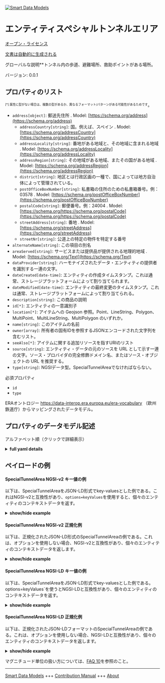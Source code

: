 <!-- 10-Header -->    
[![Smart Data Models](https://smartdatamodels.org/wp-content/uploads/2022/01/SmartDataModels_logo.png "Logo")](https://smartdatamodels.org)    
エンティティスペシャルトンネルエリア    
==================<!-- /10-Header -->    
<!-- 15-License -->    
[オープン・ライセンス](https://github.com/smart-data-models//dataModel.ERA/blob/master/SpecialTunnelArea/LICENSE.md)    
[文書は自動的に生成される](https://docs.google.com/presentation/d/e/2PACX-1vTs-Ng5dIAwkg91oTTUdt8ua7woBXhPnwavZ0FxgR8BsAI_Ek3C5q97Nd94HS8KhP-r_quD4H0fgyt3/pub?start=false&loop=false&delayms=3000#slide=id.gb715ace035_0_60)    
<!-- /15-License -->    
<!-- 20-Description -->    
グローバルな説明**トンネル内の歩道、避難場所、救助ポイントがある場所。    
バージョン: 0.0.1    
<!-- /20-Description -->    
<!-- 30-PropertiesList -->    
## プロパティのリスト    
<sup><sub>[*] 属性に型がない場合は、複数の型があるか、異なるフォーマット/パターンがある可能性があるためです</sub></sup>。    
- `address[object]`: 郵送先住所  . Model: [https://schema.org/address](https://schema.org/address)	- `addressCountry[string]`: 国。例えば、スペイン  . Model: [https://schema.org/addressCountry](https://schema.org/addressCountry)    
	- `addressLocality[string]`: 番地がある地域と、その地域に含まれる地域  . Model: [https://schema.org/addressLocality](https://schema.org/addressLocality)    
	- `addressRegion[string]`: その地域がある地域、またその国がある地域  . Model: [https://schema.org/addressRegion](https://schema.org/addressRegion)    
	- `district[string]`: 地区とは行政区画の一種で、国によっては地方自治体によって管理されている。      
	- `postOfficeBoxNumber[string]`: 私書箱の住所のための私書箱番号。例：03578  . Model: [https://schema.org/postOfficeBoxNumber](https://schema.org/postOfficeBoxNumber)    
	- `postalCode[string]`: 郵便番号。例：24004  . Model: [https://schema.org/https://schema.org/postalCode](https://schema.org/https://schema.org/postalCode)    
	- `streetAddress[string]`: 番地  . Model: [https://schema.org/streetAddress](https://schema.org/streetAddress)    
	- `streetNr[string]`: 公道上の特定の物件を特定する番号      
- `alternateName[string]`: この項目の別名  - `areaServed[string]`: サービスまたは提供品が提供される地理的地域  . Model: [https://schema.org/Text](https://schema.org/Text)- `dataProvider[string]`: ハーモナイズされたデータ・エンティティの提供者を識別する一連の文字。  - `dateCreated[date-time]`: エンティティの作成タイムスタンプ。これは通常、ストレージプラットフォームによって割り当てられます。  - `dateModified[date-time]`: エンティティの最終変更のタイムスタンプ。これは通常、ストレージプラットフォームによって割り当てられる。  - `description[string]`: この商品の説明  - `id[*]`: エンティティの一意識別子  - `location[*]`: アイテムへの Geojson 参照。Point、LineString、Polygon、MultiPoint、MultiLineString、MultiPolygon のいずれか。  - `name[string]`: このアイテムの名前  - `owner[array]`: 所有者の固有IDを参照するJSONエンコードされた文字列を含むリスト。  - `seeAlso[*]`: アイテムに関する追加リソースを指すURIのリスト  - `source[string]`: エンティティ・データの元のソースを URL として示す一連の文字。ソース・プロバイダの完全修飾ドメイン名、またはソース・オブジェクトの URL を推奨する。  - `type[string]`: NGSIデータ型。SpecialTunnelAreaでなければならない。  <!-- /30-PropertiesList -->    
<!-- 35-RequiredProperties -->    
必須プロパティ    
- `id`  - `type`  <!-- /35-RequiredProperties -->    
<!-- 40-RequiredProperties -->    
ERAオントロジー https://data-interop.era.europa.eu/era-vocabulary （欧州鉄道庁）からマッピングされたデータモデル。    
<!-- /40-RequiredProperties -->    
<!-- 50-DataModelHeader -->    
## プロパティのデータモデル記述    
アルファベット順（クリックで詳細表示）    
<!-- /50-DataModelHeader -->    
<!-- 60-ModelYaml -->    
<details><summary><strong>full yaml details</strong></summary>      
```yaml    
SpecialTunnelArea:      
  description: 'Area or location within a tunnel where  there is a walkway, evacuation and rescue points.'      
  properties:      
    address:      
      description: The mailing address      
      properties:      
        addressCountry:      
          description: 'The country. For example, Spain'      
          type: string      
          x-ngsi:      
            model: https://schema.org/addressCountry      
            type: Property      
        addressLocality:      
          description: 'The locality in which the street address is, and which is in the region'      
          type: string      
          x-ngsi:      
            model: https://schema.org/addressLocality      
            type: Property      
        addressRegion:      
          description: 'The region in which the locality is, and which is in the country'      
          type: string      
          x-ngsi:      
            model: https://schema.org/addressRegion      
            type: Property      
        district:      
          description: 'A district is a type of administrative division that, in some countries, is managed by the local government'      
          type: string      
          x-ngsi:      
            type: Property      
        postOfficeBoxNumber:      
          description: 'The post office box number for PO box addresses. For example, 03578'      
          type: string      
          x-ngsi:      
            model: https://schema.org/postOfficeBoxNumber      
            type: Property      
        postalCode:      
          description: 'The postal code. For example, 24004'      
          type: string      
          x-ngsi:      
            model: https://schema.org/https://schema.org/postalCode      
            type: Property      
        streetAddress:      
          description: The street address      
          type: string      
          x-ngsi:      
            model: https://schema.org/streetAddress      
            type: Property      
        streetNr:      
          description: Number identifying a specific property on a public street      
          type: string      
          x-ngsi:      
            type: Property      
      type: object      
      x-ngsi:      
        model: https://schema.org/address      
        type: Property      
    alternateName:      
      description: An alternative name for this item      
      type: string      
      x-ngsi:      
        type: Property      
    areaServed:      
      description: The geographic area where a service or offered item is provided      
      type: string      
      x-ngsi:      
        model: https://schema.org/Text      
        type: Property      
    dataProvider:      
      description: A sequence of characters identifying the provider of the harmonised data entity      
      type: string      
      x-ngsi:      
        type: Property      
    dateCreated:      
      description: Entity creation timestamp. This will usually be allocated by the storage platform      
      format: date-time      
      type: string      
      x-ngsi:      
        type: Property      
    dateModified:      
      description: Timestamp of the last modification of the entity. This will usually be allocated by the storage platform      
      format: date-time      
      type: string      
      x-ngsi:      
        type: Property      
    description:      
      description: A description of this item      
      type: string      
      x-ngsi:      
        type: Property      
    id:      
      anyOf:      
        - description: Identifier format of any NGSI entity      
          maxLength: 256      
          minLength: 1      
          pattern: ^[\w\-\.\{\}\$\+\*\[\]`|~^@!,:\\]+$      
          type: string      
          x-ngsi:      
            type: Property      
        - description: Identifier format of any NGSI entity      
          format: uri      
          type: string      
          x-ngsi:      
            type: Property      
      description: Unique identifier of the entity      
      x-ngsi:      
        type: Property      
    location:      
      description: 'Geojson reference to the item. It can be Point, LineString, Polygon, MultiPoint, MultiLineString or MultiPolygon'      
      oneOf:      
        - description: Geojson reference to the item. Point      
          properties:      
            bbox:      
              items:      
                type: number      
              minItems: 4      
              type: array      
            coordinates:      
              items:      
                type: number      
              minItems: 2      
              type: array      
            type:      
              enum:      
                - Point      
              type: string      
          required:      
            - type      
            - coordinates      
          title: GeoJSON Point      
          type: object      
          x-ngsi:      
            type: GeoProperty      
        - description: Geojson reference to the item. LineString      
          properties:      
            bbox:      
              items:      
                type: number      
              minItems: 4      
              type: array      
            coordinates:      
              items:      
                items:      
                  type: number      
                minItems: 2      
                type: array      
              minItems: 2      
              type: array      
            type:      
              enum:      
                - LineString      
              type: string      
          required:      
            - type      
            - coordinates      
          title: GeoJSON LineString      
          type: object      
          x-ngsi:      
            type: GeoProperty      
        - description: Geojson reference to the item. Polygon      
          properties:      
            bbox:      
              items:      
                type: number      
              minItems: 4      
              type: array      
            coordinates:      
              items:      
                items:      
                  items:      
                    type: number      
                  minItems: 2      
                  type: array      
                minItems: 4      
                type: array      
              type: array      
            type:      
              enum:      
                - Polygon      
              type: string      
          required:      
            - type      
            - coordinates      
          title: GeoJSON Polygon      
          type: object      
          x-ngsi:      
            type: GeoProperty      
        - description: Geojson reference to the item. MultiPoint      
          properties:      
            bbox:      
              items:      
                type: number      
              minItems: 4      
              type: array      
            coordinates:      
              items:      
                items:      
                  type: number      
                minItems: 2      
                type: array      
              type: array      
            type:      
              enum:      
                - MultiPoint      
              type: string      
          required:      
            - type      
            - coordinates      
          title: GeoJSON MultiPoint      
          type: object      
          x-ngsi:      
            type: GeoProperty      
        - description: Geojson reference to the item. MultiLineString      
          properties:      
            bbox:      
              items:      
                type: number      
              minItems: 4      
              type: array      
            coordinates:      
              items:      
                items:      
                  items:      
                    type: number      
                  minItems: 2      
                  type: array      
                minItems: 2      
                type: array      
              type: array      
            type:      
              enum:      
                - MultiLineString      
              type: string      
          required:      
            - type      
            - coordinates      
          title: GeoJSON MultiLineString      
          type: object      
          x-ngsi:      
            type: GeoProperty      
        - description: Geojson reference to the item. MultiLineString      
          properties:      
            bbox:      
              items:      
                type: number      
              minItems: 4      
              type: array      
            coordinates:      
              items:      
                items:      
                  items:      
                    items:      
                      type: number      
                    minItems: 2      
                    type: array      
                  minItems: 4      
                  type: array      
                type: array      
              type: array      
            type:      
              enum:      
                - MultiPolygon      
              type: string      
          required:      
            - type      
            - coordinates      
          title: GeoJSON MultiPolygon      
          type: object      
          x-ngsi:      
            type: GeoProperty      
      x-ngsi:      
        type: GeoProperty      
    name:      
      description: The name of this item      
      type: string      
      x-ngsi:      
        type: Property      
    owner:      
      description: A List containing a JSON encoded sequence of characters referencing the unique Ids of the owner(s)      
      items:      
        anyOf:      
          - description: Identifier format of any NGSI entity      
            maxLength: 256      
            minLength: 1      
            pattern: ^[\w\-\.\{\}\$\+\*\[\]`|~^@!,:\\]+$      
            type: string      
            x-ngsi:      
              type: Property      
          - description: Identifier format of any NGSI entity      
            format: uri      
            type: string      
            x-ngsi:      
              type: Property      
        description: Unique identifier of the entity      
        x-ngsi:      
          type: Property      
      type: array      
      x-ngsi:      
        type: Property      
    seeAlso:      
      description: list of uri pointing to additional resources about the item      
      oneOf:      
        - items:      
            format: uri      
            type: string      
          minItems: 1      
          type: array      
        - format: uri      
          type: string      
      x-ngsi:      
        type: Property      
    source:      
      description: 'A sequence of characters giving the original source of the entity data as a URL. Recommended to be the fully qualified domain name of the source provider, or the URL to the source object'      
      type: string      
      x-ngsi:      
        type: Property      
    type:      
      description: NGSI data type. It has to be SpecialTunnelArea      
      enum:      
        - SpecialTunnelArea      
      type: string      
      x-ngsi:      
        type: Property      
  required:      
    - id      
    - type      
  type: object      
  x-derived-from: http://data.europa.eu/949/SpecialTunnelArea      
  x-disclaimer: 'Redistribution and use in source and binary forms, with or without modification, are permitted  provided that the license conditions are met. Copyleft (c) 2023 Contributors to Smart Data Models Program'      
  x-license-url: https://github.com/smart-data-models/dataModel.ERA/blob/master/SpecialTunnelArea/LICENSE.md      
  x-model-schema: https://smart-data-models.github.io/dataModel.ERA/Certificate/schema.json      
  x-model-tags: 'ERA vocabulary, railway, train'      
  x-version: 0.0.1      
```    
</details>      
<!-- /60-ModelYaml -->    
<!-- 70-MiddleNotes -->    
<!-- /70-MiddleNotes -->    
<!-- 80-Examples -->    
## ペイロードの例    
#### SpecialTunnelArea NGSI-v2 キー値の例    
以下は、SpecialTunnelAreaをJSON-LD形式でkey-valuesとした例である。これはNGSI-v2と互換性があり、`options=keyValues`を使用すると、個々のエンティティのコンテキストデータを返す。    
<details><summary><strong>show/hide example</strong></summary>      
```json  
{  
  "id": "urn:ngsi-ld:SpecialTunnelArea:id:LFLJ:85738742",  
  "dateCreated": "1988-01-11T13:27:45Z",  
  "dateModified": "2010-12-08T20:17:03Z",  
  "source": "Owner kid middle worry po",  
  "name": "Idea able accept. Always four majority education wait. South east t",  
  "alternateName": "Program teacher speech police mission word. System according within wall use side performance off. Travel oil organization traditional two.",  
  "description": "Center these own security subject ability once. Catch animal office poor.",  
  "dataProvider": "Middle to quickly industry cell. Skin many research system service. View population inside help wall list serve.",  
  "owner": [  
    "urn:ngsi-ld:SpecialTunnelArea:items:WFVO:31498652",  
    "urn:ngsi-ld:SpecialTunnelArea:items:ZFBW:53633422"  
  ],  
  "seeAlso": [  
    "urn:ngsi-ld:SpecialTunnelArea:items:GMKJ:39779882"  
  ],  
  "location": {  
    "type": "Point",  
    "coordinates": [  
      -4.1411545,  
      -167.120745  
    ]  
  },  
  "address": {  
    "streetAddress": "Build next e",  
    "addressLocality": "Special campaign he two final actually before treat. Continue miss be young ",  
    "addressRegion": "Upon writer local bring last agent seem. Wind participant seem ask try various image.",  
    "addressCountry": "Trouble phone be. Health last brother attack defense power identify.",  
    "postalCode": "Environmental bag officer do ball. Soc",  
    "postOfficeBoxNumber": "Arrive question describe throughout official contain which. Wife as te",  
    "streetNr": "Focus still amount him individual number ground. Piece chair opportunity most become.",  
    "district": "Pattern over scientist important"  
  },  
  "areaServed": "Current upon put current. His find imagine high course why sea.",  
  "type": "SpecialTunnelArea",  
  "context": [  
    "https://raw.githubusercontent.com/smart-data-models/dataModel.ERA/master/context.jsonld"  
  ]  
}  
```  
</details>    
#### SpecialTunnelArea NGSI-v2 正規化例    
以下は、正規化されたJSON-LD形式のSpecialTunnelAreaの例である。これは、オプションを使用しない場合、NGSI-v2と互換性があり、個々のエンティティのコンテキストデータを返します。    
<details><summary><strong>show/hide example</strong></summary>      
```json  
{  
  "id": "urn:ngsi-ld:SpecialTunnelArea:id:LFLJ:85738742",  
  "dateCreated": {  
    "type": "DateTime",  
    "value": "1988-01-11T13:27:45Z"  
  },  
  "dateModified": {  
    "type": "DateTime",  
    "value": "2010-12-08T20:17:03Z"  
  },  
  "source": {  
    "type": "Text",  
    "value": "Owner kid middle worry po"  
  },  
  "name": {  
    "type": "Text",  
    "value": "Idea able accept. Always four majority education wait. South east t"  
  },  
  "alternateName": {  
    "type": "Text",  
    "value": "Program teacher speech police mission word. System according within wall use side performance off. Travel oil organization traditional two."  
  },  
  "description": {  
    "type": "Text",  
    "value": "Center these own security subject ability once. Catch animal office poor."  
  },  
  "dataProvider": {  
    "type": "Text",  
    "value": "Middle to quickly industry cell. Skin many research system service. View population inside help wall list serve."  
  },  
  "owner": {  
    "type": "StructuredValue",  
    "value": [  
      "urn:ngsi-ld:SpecialTunnelArea:items:WFVO:31498652",  
      "urn:ngsi-ld:SpecialTunnelArea:items:ZFBW:53633422"  
    ]  
  },  
  "seeAlso": {  
    "type": "StructuredValue",  
    "value": [  
      "urn:ngsi-ld:SpecialTunnelArea:items:GMKJ:39779882"  
    ]  
  },  
  "location": {  
    "type": "geo:json",  
    "value": {  
      "type": "Point",  
      "coordinates": [  
        -4.1411545,  
        -167.120745  
      ]  
    }  
  },  
  "address": {  
    "type": "StructuredValue",  
    "value": {  
      "streetAddress": "Build next e",  
      "addressLocality": "Special campaign he two final actually before treat. Continue miss be young ",  
      "addressRegion": "Upon writer local bring last agent seem. Wind participant seem ask try various image.",  
      "addressCountry": "Trouble phone be. Health last brother attack defense power identify.",  
      "postalCode": "Environmental bag officer do ball. Soc",  
      "postOfficeBoxNumber": "Arrive question describe throughout official contain which. Wife as te",  
      "streetNr": "Focus still amount him individual number ground. Piece chair opportunity most become.",  
      "district": "Pattern over scientist important"  
    }  
  },  
  "areaServed": {  
    "type": "Text",  
    "value": "Current upon put current. His find imagine high course why sea."  
  },  
  "type": "SpecialTunnelArea",  
  "context": {  
    "type": "StructuredValue",  
    "value": [  
      "https://raw.githubusercontent.com/smart-data-models/dataModel.ERA/master/context.jsonld"  
    ]  
  }  
}  
```  
</details>    
#### SpecialTunnelArea NGSI-LD キー値の例    
以下は、SpecialTunnelAreaをJSON-LD形式でkey-valuesとした例である。options=keyValues`を使うとNGSI-LDと互換性があり、個々のエンティティのコンテキストデータを返す。    
<details><summary><strong>show/hide example</strong></summary>      
```json  
{  
  "id": "urn:ngsi-ld:SpecialTunnelArea:id:LFLJ:85738742",  
  "dateCreated": "1988-01-11T13:27:45Z",  
  "dateModified": "2010-12-08T20:17:03Z",  
  "source": "Owner kid middle worry po",  
  "name": "Idea able accept. Always four majority education wait. South east t",  
  "alternateName": "Program teacher speech police mission word. System according within wall use side performance off. Travel oil organization traditional two.",  
  "description": "Center these own security subject ability once. Catch animal office poor.",  
  "dataProvider": "Middle to quickly industry cell. Skin many research system service. View population inside help wall list serve.",  
  "owner": [  
    "urn:ngsi-ld:SpecialTunnelArea:items:WFVO:31498652",  
    "urn:ngsi-ld:SpecialTunnelArea:items:ZFBW:53633422"  
  ],  
  "seeAlso": [  
    "urn:ngsi-ld:SpecialTunnelArea:items:GMKJ:39779882"  
  ],  
  "location": {  
    "type": "Point",  
    "coordinates": [  
      -4.1411545,  
      -167.120745  
    ]  
  },  
  "address": {  
    "streetAddress": "Build next e",  
    "addressLocality": "Special campaign he two final actually before treat. Continue miss be young ",  
    "addressRegion": "Upon writer local bring last agent seem. Wind participant seem ask try various image.",  
    "addressCountry": "Trouble phone be. Health last brother attack defense power identify.",  
    "postalCode": "Environmental bag officer do ball. Soc",  
    "postOfficeBoxNumber": "Arrive question describe throughout official contain which. Wife as te",  
    "streetNr": "Focus still amount him individual number ground. Piece chair opportunity most become.",  
    "district": "Pattern over scientist important"  
  },  
  "areaServed": "Current upon put current. His find imagine high course why sea.",  
  "type": "SpecialTunnelArea",  
  "@context": [  
    "https://smartdatamodels.org/context.jsonld"  
  ],  
  "context": [  
    "https://raw.githubusercontent.com/smart-data-models/dataModel.ERA/master/context.jsonld"  
  ]  
}  
```  
</details>    
#### SpecialTunnelArea NGSI-LD 正規化例    
以下は、正規化されたJSON-LDフォーマットのSpecialTunnelAreaの例である。これは、オプションを使用しない場合、NGSI-LDと互換性があり、個々のエンティティのコンテキストデータを返します。    
<details><summary><strong>show/hide example</strong></summary>      
```json  
{  
  "id": "urn:ngsi-ld:SpecialTunnelArea:id:INWI:10579735",  
  "dateCreated": {  
    "type": "Property",  
    "value": {  
      "@type": "DateTime",  
      "@value": "1992-01-22T20:24:35Z"  
    }  
  },  
  "dateModified": {  
    "type": "Property",  
    "value": {  
      "@type": "DateTime",  
      "@value": "1980-02-15T17:27:55Z"  
    }  
  },  
  "source": {  
    "type": "Property",  
    "value": "Three consumer rise certain and. Share operation "  
  },  
  "name": {  
    "type": "Property",  
    "value": "Should program heart effort often not. Black though believe theory choice travel level. Positive big right beat television respond run."  
  },  
  "alternateName": {  
    "type": "Property",  
    "value": "Commercial share budget. Mention industry build."  
  },  
  "description": {  
    "type": "Property",  
    "value": "Friend save analysis event. Summer hospital box site hold matter agency. Measure gun"  
  },  
  "dataProvider": {  
    "type": "Property",  
    "value": "Arrive read pattern be despite second matter. Thank teach oil his."  
  },  
  "owner": {  
    "type": "Property",  
    "value": [  
      "urn:ngsi-ld:SpecialTunnelArea:items:TUJB:41707682",  
      "urn:ngsi-ld:SpecialTunnelArea:items:UXYT:76593602"  
    ]  
  },  
  "seeAlso": {  
    "type": "Property",  
    "value": [  
      "urn:ngsi-ld:SpecialTunnelArea:items:JGSZ:99017778"  
    ]  
  },  
  "location": {  
    "type": "Property",  
    "value": {  
      "type": "Point",  
      "coordinates": [  
        57.77738,  
        -119.777978  
      ]  
    }  
  },  
  "address": {  
    "type": "Property",  
    "value": {  
      "streetAddress": "On boy cell night. Sit stage difficult take onto best.",  
      "addressLocality": "East south bill former business federal argue. These machine their war. Vote because born natural",  
      "addressRegion": "Eye occur contain rest. Determine child interest action boy begin more.",  
      "addressCountry": "On home time left. Rather necessary talk same almost. Card computer see security.",  
      "postalCode": "State positive assume themselves media. Tax food while. Write eye st",  
      "postOfficeBoxNumber": "Role call wrong arrive marriage meet authority foreign. Show paper difficult really increase. Difference company free medical rich.",  
      "streetNr": "Use but left assume. Safe be during soldier. Natural success before begin part.",  
      "district": "White hand we return less. Product movie season man."  
    }  
  },  
  "areaServed": {  
    "type": "Property",  
    "value": "Those production act story gun necessary such. Almost space without. Herself pressure miss anyone contain car."  
  },  
  "type": "SpecialTunnelArea",  
  "@context": [  
    "https://smartdatamodels.org/context.jsonld"  
  ],  
  "context": [  
    "https://raw.githubusercontent.com/smart-data-models/dataModel.ERA/master/context.jsonld"  
  ]  
}  
```  
</details><!-- /80-Examples -->    
<!-- 90-FooterNotes -->    
<!-- /90-FooterNotes -->    
<!-- 95-Units -->    
マグニチュード単位の扱い方については、[FAQ 10](https://smartdatamodels.org/index.php/faqs/)を参照のこと。    
<!-- /95-Units -->    
<!-- 97-LastFooter -->    
---    
[Smart Data Models](https://smartdatamodels.org) +++ [Contribution Manual](https://bit.ly/contribution_manual) +++ [About](https://bit.ly/Introduction_SDM)<!-- /97-LastFooter -->    
